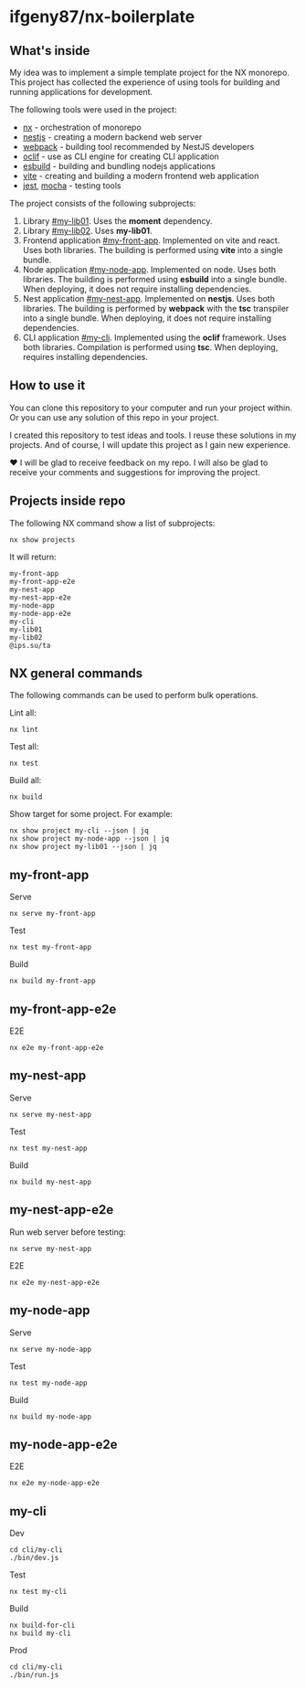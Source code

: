 # ifgeny87/nx-boilerplate


<!-- toc -->
<!-- tocstop -->


## What's inside

My idea was to implement a simple template project for the NX monorepo. This project has collected 
the experience of using tools for building and running applications for development.

The following tools were used in the project:
- [nx](https://nx.dev) - orchestration of monorepo
- [nestjs](https://nestjs.com) - creating a modern backend web server
- [webpack](https://webpack.js.org/) - building tool recommended by NestJS developers
- [oclif](https://oclif.io) - use as CLI engine for creating CLI application
- [esbuild](https://esbuild.github.io) - building and bundling nodejs applications
- [vite](https://vitejs.dev) - creating and building a modern frontend web application
- [jest](https://jestjs.io), [mocha](https://mochajs.org) - testing tools

The project consists of the following subprojects:
1. Library [#my-lib01](#my-lib01). Uses the **moment** dependency.
2. Library [#my-lib02](#my-lib02). Uses **my-lib01**.
3. Frontend application [#my-front-app](#my-front-app). Implemented on vite and react. Uses both 
   libraries. The building is performed using **vite** into a single bundle.
4. Node application [#my-node-app](#my-node-app). Implemented on node. Uses both libraries. The 
   building is performed using **esbuild** into a single bundle. When deploying, it does not
   require installing dependencies.
5. Nest application [#my-nest-app](#my-nest-app). Implemented on **nestjs**. Uses both libraries.
   The building is performed by **webpack** with the **tsc** transpiler into a single bundle. When
   deploying, it does not require installing dependencies.
6. CLI application [#my-cli](#my-cli). Implemented using the **oclif** framework. Uses both 
   libraries. Compilation is performed using **tsc**. When deploying, requires installing 
   dependencies.


## How to use it

You can clone this repository to your computer and run your project within. Or you can use any 
solution of this repo in your project.

I created this repository to test ideas and tools. I reuse these solutions in my projects. And of 
course, I will update this project as I gain new experience.

❤️ I will be glad to receive feedback on my repo. I will also be glad to receive your comments 
and suggestions for improving the project.


## Projects inside repo

The following NX command show a list of subprojects:

```shell
nx show projects
```

It will return:

```
my-front-app
my-front-app-e2e
my-nest-app
my-nest-app-e2e
my-node-app
my-node-app-e2e
my-cli
my-lib01
my-lib02
@ips.su/ta
```


## NX general commands

The following commands can be used to perform bulk operations. 

Lint all:

```shell
nx lint
```

Test all:

```shell
nx test
```

Build all:

```shell
nx build
```

Show target for some project. For example:

```shell
nx show project my-cli --json | jq
nx show project my-node-app --json | jq
nx show project my-lib01 --json | jq
```


## my-front-app

Serve

```shell
nx serve my-front-app
```

Test

```shell
nx test my-front-app
```

Build

```shell
nx build my-front-app
```


## my-front-app-e2e

E2E

```shell
nx e2e my-front-app-e2e
```


## my-nest-app

Serve

```shell
nx serve my-nest-app
```

Test

```shell
nx test my-nest-app
```

Build

```shell
nx build my-nest-app
```


## my-nest-app-e2e

Run web server before testing:

```shell
nx serve my-nest-app
```

E2E

```shell
nx e2e my-nest-app-e2e
```


## my-node-app

Serve

```shell
nx serve my-node-app
```

Test

```shell
nx test my-node-app
```

Build

```shell
nx build my-node-app
```


## my-node-app-e2e

E2E

```shell
nx e2e my-node-app-e2e
```

## my-cli

Dev

```shell
cd cli/my-cli
./bin/dev.js
```

Test

```shell
nx test my-cli
```

Build

```shell
nx build-for-cli
nx build my-cli
```

Prod

```shell
cd cli/my-cli
./bin/run.js
```
